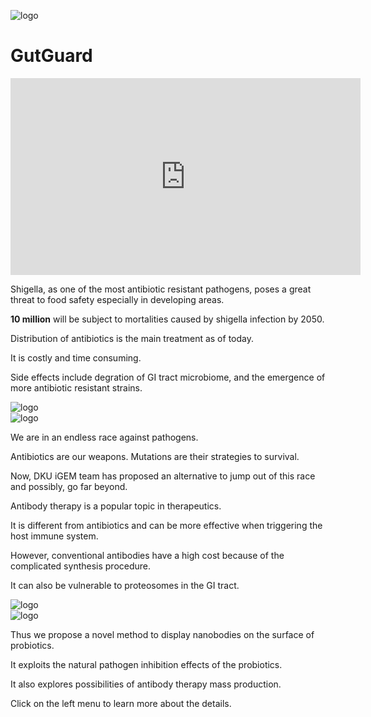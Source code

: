 <script>
    html.classList.add("home");
</script>
<p class="py-10"></p>
<img alt="logo" id="home_logo" src="https://static.igem.wiki/teams/4161/wiki/logo-transparent.png" class="items-center block w-1/3 py-10 m-auto duration-100" />
<h1 class="text-center">GutGuard</h1>

<div class="flex justify-center">
<iframe title="DKU: GutGuard (2022) - Project Promotion [English]" width="560" height="315" src="https://video.igem.org/videos/embed/c28db71c-27b0-4945-863c-3aed20c3bfde" frameborder="0" allowfullscreen="" sandbox="allow-same-origin allow-scripts allow-popups" class="py-40"></iframe>
</div>

<article class="grid grid-flow-col grid-cols-2 gap-20 pb-40">
<div>

Shigella, as one of the most antibiotic resistant pathogens,
poses a great threat to food safety especially in developing areas.

**10 million** will be subject to mortalities caused by shigella infection by 2050.

Distribution of antibiotics is the main treatment as of today.

It is costly and time consuming.

Side effects include degration of GI tract microbiome,
and the emergence of more antibiotic resistant strains.
</div>
<img alt="logo" src="https://static.igem.wiki/teams/4161/wiki/hmpg1-1.png" class="w-full" />
</article>
<article class="grid grid-flow-col grid-cols-2 gap-20 pb-40">
<img alt="logo" src="https://static.igem.wiki/teams/4161/wiki/logo-transparent.png" class="w-full" />
<div>

We are in an endless race against pathogens.

Antibiotics are our weapons. Mutations are their strategies to survival.

Now, DKU iGEM team has proposed an alternative to jump out of this race and possibly, go far beyond.

Antibody therapy is a popular topic in therapeutics.

It is different from antibiotics and can be more effective when triggering the host immune system.
</div>
</article>
<article class="grid grid-flow-col grid-cols-2 gap-20 pb-40">
<div>

However, conventional antibodies have a high cost because of the complicated synthesis procedure.

It can also be vulnerable to proteosomes in the GI tract.
</div>
<img alt="logo" src="https://static.igem.wiki/teams/4161/wiki/logo-transparent.png" class="w-full" />
</article>
<article class="grid grid-flow-col grid-cols-2 gap-20 pb-40">
<img alt="logo" src="https://static.igem.wiki/teams/4161/wiki/logo-transparent.png" class="w-full" />
<div>

Thus we propose a novel method to display nanobodies on the surface of probiotics.

It exploits the natural pathogen inhibition effects of the probiotics.

It also explores possibilities of antibody therapy mass production.

Click on the left menu to learn more about the details.
</div>
</article>
